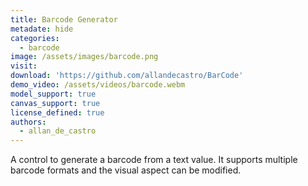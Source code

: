 ```yaml
---
title: Barcode Generator
metadate: hide
categories:
  - barcode
image: /assets/images/barcode.png
visit: 
download: 'https://github.com/allandecastro/BarCode'
demo_video: /assets/videos/barcode.webm
model_support: true
canvas_support: true
license_defined: true
authors:
  - allan_de_castro
---
```


A control to generate a barcode from a text value. It supports multiple barcode formats and the visual aspect can be modified.
